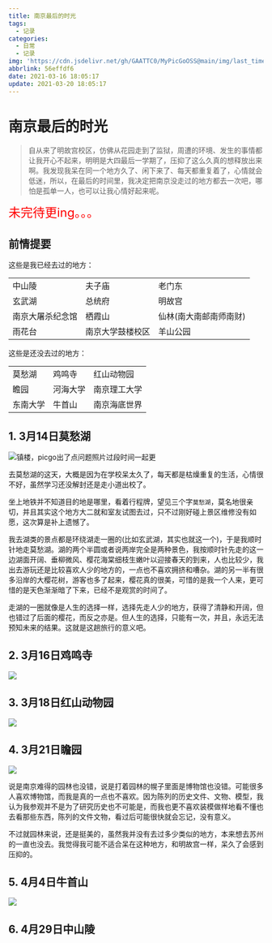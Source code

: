 ```yaml
---
title: 南京最后的时光
tags:
  - 记录
categories:
  - 日常
  - 记录
img: 'https://cdn.jsdelivr.net/gh/GAATTC0/MyPicGoOSS@main/img/last_time_NJ.jpg'
abbrlink: 56effdf6
date: 2021-03-16 18:05:17
update: 2021-03-20 18:05:17
---
```


# 南京最后的时光

> 自从来了明故宫校区，仿佛从花园走到了监狱，周遭的环境、发生的事情都让我开心不起来，明明是大四最后一学期了，压抑了这么久真的想释放出来啊。我发现我呆在同一个地方久了、闲下来了、每天都重复着了，心情就会低迷，所以，在最后的时间里，我决定把南京没走过的地方都去一次吧，哪怕是孤单一人，也可以让我心情好起来呢。

<font color=red size=5>未完待更ing。。。</font>

## 前情提要

这些是我已经去过的地方：

|      |      |      |
| ---------------- | ---------------- | ---------------------- |
| 中山陵           | 夫子庙           | 老门东                 |
| 玄武湖           | 总统府           | 明故宫                 |
| 南京大屠杀纪念馆 | 栖霞山           | 仙林(南大南邮南师南财) |
| 雨花台           | 南京大学鼓楼校区 | 羊山公园 |

这些是还没去过的地方：

|      |      |      |
| ---- | ---- | ---- |
|  莫愁湖    | 鸡鸣寺 | 红山动物园 |
| 瞻园 | 河海大学 | 南京理工大学 |
| 东南大学 | 牛首山 | 南京海底世界 |

## 1. 3月14日莫愁湖

![镇楼，picgo出了点问题照片过段时间一起更](https://cdn.jsdelivr.net/gh/GAATTC0/MyPicGoOSS@main/img/last_time_NJ.jpg)

去莫愁湖的这天，大概是因为在学校呆太久了，每天都是枯燥重复的生活，心情很不好，虽然学习还没解封还是走小道出校了。

坐上地铁并不知道目的地是哪里，看着行程牌，望见三个字`莫愁湖`，莫名地很亲切，并且其实这个地方大二就和室友试图去过，只不过刚好碰上景区维修没有如愿，这次算是补上遗憾了。

我去湖类的景点都是环绕湖走一圈的(比如玄武湖，其实也就这一个)，于是我顺时针地走莫愁湖。湖的两个半圆或者说两岸完全是两种景色，我按顺时针先走的这一边湖面开阔、垂柳微风、樱花海棠细枝生嫩叶以迎接春天的到来，人也比较少，我出去游玩还是比较喜欢人少的地方的，一点也不喜欢拥挤和嘈杂。湖的另一半有很多沿岸的大樱花树，游客也多了起来，樱花真的很美，可惜的是我一个人来，更可惜的是天色渐渐暗了下来，已经不是观赏的时间了。

走湖的一圈就像是人生的选择一样，选择先走人少的地方，获得了清静和开阔，但也错过了后面的樱花，而反之亦是。但人生的选择，只能有一次，并且，永远无法预知未来的结果。这就是这趟旅行的意义吧。

## 2. 3月16日鸡鸣寺

![](https://cdn.jsdelivr.net/gh/GAATTC0/MyPicGoOSS@main/img/jimingsi_sakula.jpg)



## 3. 3月18日红山动物园

![](https://cdn.jsdelivr.net/gh/GAATTC0/MyPicGoOSS@main/img/deerinredmountain.jpg)



## 4. 3月21日瞻园

![](https://cdn.jsdelivr.net/gh/GAATTC0/MyPicGoOSS@main/img/zhanyuan1.jpg)

说是南京难得的园林也没错，说是打着园林的幌子里面是博物馆也没错。可能很多人喜欢博物馆，而我是真的一点也不喜欢。因为陈列的历史文件、文物、模型，我认为我参观并不是为了研究历史也不可能是，而我也更不喜欢装模做样地看不懂也去看那些东西，陈列的文件文物，看过后可能很快就会忘记，没有意义。

不过就园林来说，还是挺美的，虽然我并没有去过多少类似的地方，本来想去苏州的一直也没去。我觉得我可能不适合呆在这种地方，和明故宫一样，呆久了会感到压抑的。

## 5. 4月4日牛首山

![](https://cdn.jsdelivr.net/gh/GAATTC0/MyPicGoOSS@main/img/niushoushan44.jpg)

## 6. 4月29日中山陵
